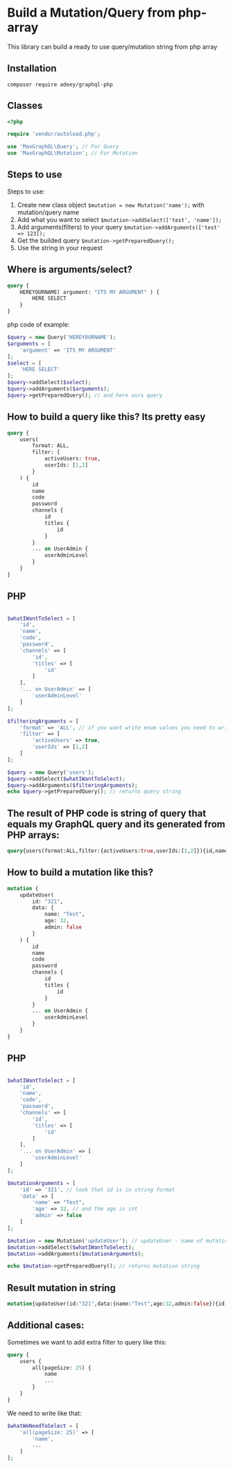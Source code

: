 # Build a Mutation/Query from php-array

This library can build a ready to use query/mutation string from php array

## Installation
```
composer require adeey/graphql-php
```
## Classes
```php
<?php

require 'vendor/autoload.php';

use 'MaxGraphQL\Query'; // For Query
use 'MaxGraphQL\Mutation'; // For Mutation
```

## Steps to use
Steps to use:
1. Create new class object ```$mutation = new Mutation('name');``` with mutation/query name
2. Add what you want to select ```$mutation->addSelect(['test', 'name']);```
3. Add arguments(filters) to your query ```$mutation->addArguments(['test' => 123]);```
4. Get the builded query ```$mutation->getPreparedQuery();```
5. Use the string in your request

## Where is arguments/select?
```graphql
query {
    HEREYOURNAME( argument: "ITS MY ARGUMENT" ) {
        HERE SELECT
    }
}
```
php code of example:
```php
$query = new Query('HEREYOURNAME');
$arguments = [
    'argument' => 'ITS MY ARGUMENT'
];
$select = [
    'HERE SELECT'
];
$query->addSelect($select);
$query->addArguments($arguments);
$query->getPreparedQuery(); // and here ours query
```

## How to build a query like this? Its pretty easy
```graphql
query {
    users(
        format: ALL,
        filter: {
            activeUsers: true,
            userIds: [1,2]
        }
    ) {
        id
        name
        code
        password
        channels {
            id
            titles {
                id
            }
        }
        ... on UserAdmin {
            userAdminLevel
        }
    }
}
```
## PHP
```php

$whatIWantToSelect = [
    'id',
    'name',
    'code',
    'password',
    'channels' => [
        'id',
        'titles' => [
            'id'
        ]
    ],
    '... on UserAdmin' => [
        'userAdminLevel'
    ]       
];

$filteringArguments = [
    'format' => 'ALL', // if you want write enum values you need to write it uppercase
    'filter' => [
        'activeUsers' => true,
        'userIds' => [1,2]
    ]
];

$query = new Query('users');
$query->addSelect($whatIWantToSelect);
$query->addArguments($filteringArguments);
echo $query->getPreparedQuery(); // returns query string
```
## The result of PHP code is string of query that equals my GraphQL query and its generated from PHP arrays:
```graphql
query{users(format:ALL,filter:{activeUsers:true,userIds:[1,2]}){id,name,code,password,channels{id,titles{id}},... on UserAdmin{userAdminLevel}}}
```

## How to build a mutation like this?
```graphql
mutation {
    updateUser(
        id: "321",
        data: {
            name: "Test",
            age: 32,
            admin: false
        }
    ) {
        id
        name
        code
        password
        channels {
            id
            titles {
                id
            }
        }
        ... on UserAdmin {
            userAdminLevel
        }
    }
}
```
## PHP
```php

$whatIWantToSelect = [
    'id',
    'name',
    'code',
    'password',
    'channels' => [
        'id',
        'titles' => [
            'id'
        ]
    ],
    '... on UserAdmin' => [
        'userAdminLevel'
    ]       
];

$mutationArguments = [
    'id' => '321', // look that id is in string format
    'data' => [
        'name' => "Test",
        'age' => 32, // and the age is int
        'admin' => false
    ]
];

$mutation = new Mutation('updateUser'); // updateUser - name of mutation
$mutation->addSelect($whatIWantToSelect);
$mutation->addArguments($mutationArguments);

echo $mutation->getPreparedQuery(); // returns mutation string
```
## Result mutation in string
```graphql
mutation{updateUser(id:"321",data:{name:"Test",age:32,admin:false}){id,name,code,password,channels{id,titles{id}},... on UserAdmin{userAdminLevel}}}
```

## Additional cases:
Sometimes we want to add extra filter to query like this:
```graphql
query {
    users {
        all(pageSize: 25) {
            name
            ...
        }
    }
}
```
We need to write like that:
```php
$whatWeNeedToSelect = [
    'all(pageSize: 25)' => [
        'name',
        ...    
    ]
];
```
